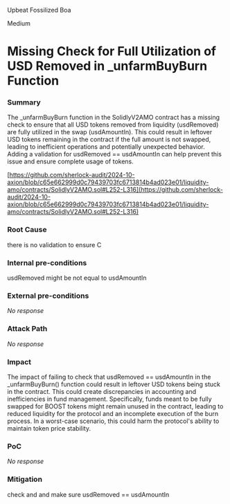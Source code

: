 Upbeat Fossilized Boa

Medium

# Missing Check for Full Utilization of USD Removed in _unfarmBuyBurn Function

### Summary

The _unfarmBuyBurn function in the SolidlyV2AMO contract has a missing check to ensure that all USD tokens removed from liquidity (usdRemoved) are fully utilized in the swap (usdAmountIn). This could result in leftover USD tokens remaining in the contract if the full amount is not swapped, leading to inefficient operations and potentially unexpected behavior. Adding a validation for usdRemoved == usdAmountIn can help prevent this issue and ensure complete usage of tokens.

[https://github.com/sherlock-audit/2024-10-axion/blob/c65e662999d0c79439703fc6713814b4ad023e01/liquidity-amo/contracts/SolidlyV2AMO.sol#L252-L316](https://github.com/sherlock-audit/2024-10-axion/blob/c65e662999d0c79439703fc6713814b4ad023e01/liquidity-amo/contracts/SolidlyV2AMO.sol#L252-L316)

### Root Cause

there is no validation to ensure C

### Internal pre-conditions

usdRemoved might be not equal to usdAmountIn

### External pre-conditions

_No response_

### Attack Path

_No response_

### Impact

The impact of failing to check that usdRemoved == usdAmountIn in the _unfarmBuyBurn() function could result in leftover USD tokens being stuck in the contract. This could create discrepancies in accounting and inefficiencies in fund management. Specifically, funds meant to be fully swapped for BOOST tokens might remain unused in the contract, leading to reduced liquidity for the protocol and an incomplete execution of the burn process. In a worst-case scenario, this could harm the protocol's ability to maintain token price stability.

### PoC

_No response_

### Mitigation

check and and make sure usdRemoved == usdAmountIn